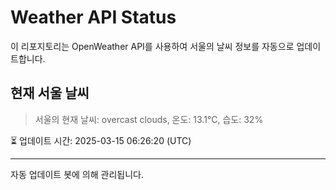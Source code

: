
# Weather API Status

이 리포지토리는 OpenWeather API를 사용하여 서울의 날씨 정보를 자동으로 업데이트합니다.

## 현재 서울 날씨
> 서울의 현재 날씨: overcast clouds, 온도: 13.1°C, 습도: 32%

⏳ 업데이트 시간: 2025-03-15 06:26:20 (UTC)

---
자동 업데이트 봇에 의해 관리됩니다.
